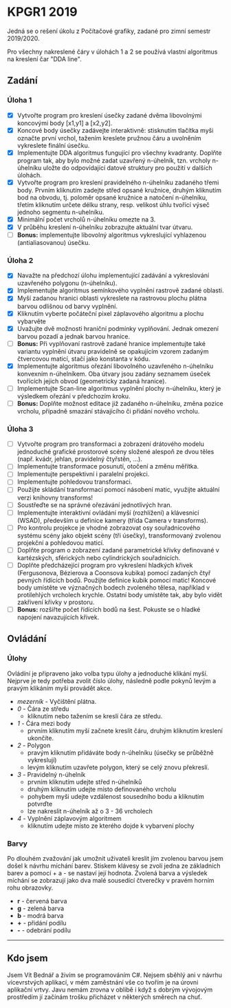 # KPGR1 2019
Jedná se o rešení úkolu z Počítačové grafiky, zadané pro zimní semestr 2019/2020.

Pro všechny nakreslené čáry v úlohách 1 a 2 se používá vlastní algoritmus na kreslení čar "DDA line".
## Zadání
### Úloha 1
- [X] Vytvořte program pro kreslení úsečky zadané dvěma libovolnými koncovými body [x1,y1] a [x2,y2].
- [X] Koncové body úsečky zadávejte interaktivně: stisknutím tlačítka myši označte první vrchol, tažením kreslete pružnou čáru a uvolněním vykreslete finální úsečku.
- [X] Implementujte DDA algoritmus fungující pro všechny kvadranty.
Doplňte program tak, aby bylo možné zadat uzavřený n-úhelník, tzn. vrcholy n-úhelníku uložte do odpovídající datové struktury pro použití v dalších úlohách.
- [X] Vytvořte program pro kreslení pravidelného n-úhelníku zadaného třemi body. Prvním kliknutím zadejte střed opsané kružnice, druhým kliknutím bod na obvodu, tj. poloměr opsané kružnice a natočení n-úhelníku, třetím kliknutím určete délku strany, resp. velikost úhlu tvořící výseč jednoho segmentu n-uhelníku.
- [X] Minimální počet vrcholů n-úhelníku omezte na 3.
- [X] V průběhu kreslení n-úhelníku zobrazujte aktuální tvar útvaru.
- [ ] **Bonus:** implementujte libovolný algoritmus vykreslující vyhlazenou (antialiasovanou) úsečku.

### Úloha 2
- [X] Navažte na předchozí úlohu implementující zadávání a vykreslování uzavřeného polygonu (n-úhelníku).
- [X] Implementujte algoritmus semínkového vyplnění rastrově zadané oblasti.
- [X] Myší zadanou hranici oblasti vykreslete na rastrovou plochu plátna barvou odlišnou od barvy vyplnění.
- [X] Kliknutím vyberte počáteční pixel záplavového algoritmu a plochu vybarvěte
- [X] Uvažujte dvě možnosti hraniční podmínky vyplňování. Jednak omezení barvou pozadí a jednak barvou hranice.
- [ ] **Bonus:** Při vyplňovaní rastrově zadané hranice implementujte také variantu vyplnění útvaru pravidelně se opakujícím vzorem zadaným čtvercovou maticí, stačí jako konstanta v kódu.
- [X] Implementujte algoritmus ořezání libovolného uzavřeného n-úhelníku konvexním n-úhelníkem. Oba útvary jsou zadány seznamem úseček tvořících jejich obvod (geometricky zadaná hranice).
- [ ] Implementujte Scan-line algoritmus vyplnění plochy n-úhelníku, který je výsledkem ořezání v předchozím kroku.
- [ ] **Bonus:** Doplňte možnost editace již zadaného n-úhelníku, změna pozice vrcholu, případně smazání stávajícího či přidání nového vrcholu. 

### Úloha 3
- [ ] Vytvořte program pro transformaci a zobrazení drátového modelu jednoduché grafické prostorové scény složené alespoň ze dvou těles (např. kvádr, jehlan, pravidelný čtyřstěn, …).
- [ ] Implementujte transformace posunutí, otočení a změnu měřítka.
- [ ] Implementujte perspektivní i paralelní projekci.
- [ ] Implementujte pohledovou transformaci.
- [ ] Použijte skládání transformací pomocí násobení matic, využijte aktuální verzi knihovny transforms!
- [ ] Soustřeďte se na správné ořezávání jednotlivých hran.
- [ ] Implementujte interaktivní ovládání myší (rozhlížení) a klávesnicí (WSAD), především u definice kamery (třída Camera v transforms).
- [ ] Pro kontrolu projekce je vhodné zobrazovat osy souřadnicového systému scény jako objekt scény (tři úsečky), transformovaný zvolenou projekční a pohledovou maticí.
- [ ] Doplňte program o zobrazení zadané parametrické křivky definované v kartézských, sférických nebo cylindrických souřadnicích.
- [ ] Doplňte předcházející program pro vykreslení hladkých křivek (Fergusonova, Bézierova a Coonsova kubika) pomocí zadaných čtyř pevných řídících bodů. Použijte definice kubik pomocí matic! Koncové body umístěte ve význačných bodech zvoleného tělesa, například v protilehlých vrcholech krychle. Ostatní body umístěte tak, aby bylo vidět zakřivení křivky v prostoru.
- [ ] **Bonus:** rozšiřte počet řídících bodů na šest. Pokuste se o hladké napojení navazujících křivek. 

## Ovládání
### Úlohy
Ovládíní je připraveno jako volba typu úlohy a jednoduché klikání myší. Nejprve je tedy potřeba zvolit číslo úlohy, následně podle pokynů levým a pravým klikáním myši provádět akce.
- *mezerník* - Vyčištění plátna.
- *0* - Čára ze středu
  - kliknutím nebo tažením se kreslí čára ze středu.
- *1* - Čára mezi body
  - prvním kliknutím myší začnete kreslit čáru, druhým kliknutím kreslení ukončíte.
- *2* - Polygon
  - pravým kliknutím přidáváte body n-úhelníku (úsečky se průběžně vykreslují)
  - levým kliknutím uzavřete polygon, který se celý znovu překreslí.
- *3* - Pravidelný n-úhelník
  - prvním kliknutím udejte střed n-úhelníků
  - druhým kliknutím udejte místo definovaného vrcholu
  - pohybem myši udejte vzdálenost sousedního bodu a kliknutím potvrďte
  - lze nakreslit n-úhelník až o 3 - 36 vrcholech
- *4* - Vyplnění záplavovým algoritmem
  - kliknutím udejte místo ze kterého dojde k vybarvení plochy

### Barvy
Po dlouhém zvažování jak umožnit uživateli kreslit jím zvolenou barvou jsem došel k návrhu míchání barev. Stiskem klávesy se zvolí jedna ze základních barev a pomocí + a - se nastaví její hodnota. Zvolená barva a výsledek míchání se zobrazují jako dva malé sousedící čtverečky v pravém horním rohu obrazovky.
- **r** - červená barva
- **g** - zelená barva
- **b** - modrá barva
- **+** - přidání podílu
- **-** - odebrání podílu
***

## Kdo jsem
Jsem Vít Bednář a živím se programováním C#. Nejsem sběhlý ani v návrhu vícevrstvých aplikací, v mém zaměstnání vše co tvořím je na úrovni aplikační vrtvy. Javu nemám zrovna v oblibě i když s dobrým vývojovým prostředím jí začínám trošku přicházet v některých směrech na chuť.
